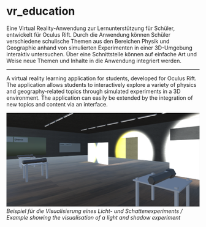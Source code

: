 # vr_education

Eine Virtual Reality-Anwendung zur Lernunterstützung für Schüler, entwickelt für Oculus Rift. Durch die Anwendung können Schüler verschiedene schulische Themen aus den Bereichen Physik und Geographie anhand von simulierten Experimenten in einer 3D-Umgebung interaktiv untersuchen. Über eine Schnittstelle können auf einfache Art und Weise neue Themen und Inhalte in die Anwendung integriert werden. 

---

A virtual reality learning application for students, developed for Oculus Rift. The application allows students to interactively explore a variety of physics and geography-related topics through simulated experiments in a 3D environment. The application can easily be extended by the integration of new topics and content via an interface. 



![Beispielbild](LightAndShadow.png)
*Beispiel für die Visualisierung eines Licht- und Schattenexperiments / Example showing the visualisation of a light and shadow experiment*
